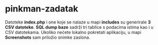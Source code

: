 # pinkman-zadatak

Datoteke **index.php** i one koje se nalaze u mapi **includes** su generirale **3 CSV datoteke**. **SQL dump baze** sadrži tri tablice s podacima istima kao i u CSV datotekama. Ukoliko nećete lokalno pokretati aplikaciju, u mapi **Screenshots** sam priložio snimke zaslona.
